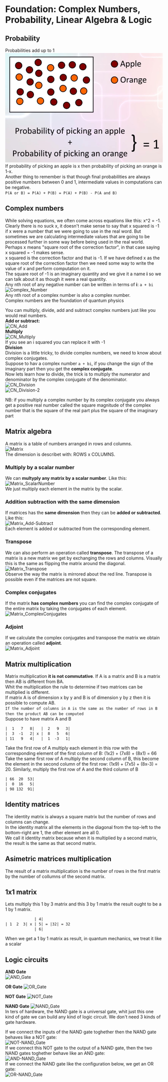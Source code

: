 # Foundation: Complex Numbers, Probability, Linear Algebra & Logic

## Probability
Probabilities add up to 1
![Probability-1](../img/Probability-1.jpg)  
If probability of picking an apple is x then probability of picking an orange is 1-x.  
Another thing to remember is that though final probabilities are always positive numbers between 0 and 1, intermediate values in computations can be negative.  
```P(A or B) = P(A) + P(B) = P(A) + P(B) - P(A and B)```

## Complex numbers
While solving equations, we often come across equations like this: x^2 = -1. Clearly there is no suck x, it doesn't make sense to say that x squared is -1 if x were a number that we were going to use in the real word. But sometimes we are calculating intermediate values that are going to be processed further in some way before being used in the real world.  
Perhaps x means "square root of the correction factor", in that case saying x squared = -1 makes sense.  
x squared is the correction factor and that is -1. If we have defined x as the square root of the correction factor then we need some way to write the value of x and perform computation on it.  
The square root of -1 is an imaginary quantity and we give it a name **i** so we can talk about it as though it were a real quantity.  
Any nth root of any negative number can be written in terms of **i**: ```a + bi```
![Complex_Number](../img/Complex_Number.jpg)  
Any nth root of a complex number is also a complex number.  
Complex numbers are the foundation of quantum physics

You can multiply, divide, add and subtract complex numbers just like you would real numbers.  
**Add or subtract:**  
![CN_Add](../img/CN_Add.jpg)  
**Multiply**  
![CN_Multiply](../img/CN_Multiply.jpg)  
If you see an i squared you can replace it with -1  
**Division**  
Division is a little tricky, to divide complex numbers, we need to know about complex conjugates.  
Suppose to hav a complex number ```a + bi```, if you change the sign of the imaginary part then you get the **complex conjugate**.  
Now lets learn how to divide, the trick is to multiply the numerator and denominator by the complex conjugate of the denominator.  
![CN_Division](../img/CN_Division.jpg)  
![CN_Division-2](../img/CN_Division-2.jpg)  

NB: if you multiply a complex number by its complex conjugate you always get a positive real number called the square magnitude of the complex number that is the square of the real part plus the square of the imaginary part

## Matrix algebra
A matrix is a table of numbers arranged in rows and columns.  
![Matrix](../img/Matrix.jpg)  
The dimension is describet with: ROWS x COLUMNS.  
### Multiply by a scalar number
We can **multyply any matrix by a scalar number**. Like this:  
![Matrix_ScalarNumber](../img/Matrix_ScalarNumber.jpg)  
We just multiply each element in the matrix by the scalar.  
### Addition subtraction with the same dimension
If matrices has the **same dimension** then they can be **added or subtracted**. Like this:  
![Matrix_Add-Subtract](../img/Matrix_Add-Subtract.jpg)  
Each element is added or subtracted from the corresponding element.  
### Transpose
We can also perform an operation called **transpose**. The transpose of a matrix is a new matrix we get by exchanging the rows and columns. Visually this is the same as flipping the matrix around the diagonal.  
![Matrix_Transpose](../img/Matrix_Transpose.jpg)  
Observe the way the matrix is mirrored about the red line. Transpose is possible even if the matrices are not square. 
### Complex conjugates 
If the matrix **has complex numbers** you can find the complex conjugate of the entire matrix by taking the conjugates of each element.  
![Matrix_ComplexConjugates](../img/Matrix_ComplexConjugates.jpg)  
### Adjoint
If we calculate the complex conjugates and transpose the matrix we obtain an operation called **adjoint**.  
![Matrix_Adjoint](../img/Matrix_Adjoint.jpg)  

## Matrix multiplication
Matrix multiplication **it is not commutative**. If A is a matrix and B is a matrix then AB is different from BA.  
Whit the multiplication the rule to determine if two matrices can be multiplied is different.  
If matrix A is of dimension x by y and B is of dimension y by z then it is possible to compute AB.  
```If the number of columns in A is the same as the number of rows in B then the product AB can be computed```  
Suppose to have matrix A and B  
```
|  1   7   8|   |  2   9   3|
|  3  -1   2| x |  8   5   6|
| 11   9   4|   |  1  -3   1|
```
Take the first row of A multiply each element in this row with the corresponding element of the first column of B: (1x2) + (7x8) + (8x1) = 66  
Take the same first row of A multiply the second column of B, this become the element in the second column of the first row: (1x9) + (7x5) + (8x-3) = 20.
Similarly, multiply the first row of A and the third column of B
```
| 66  20  53|
|  0  16   5|
| 98 132  91|
```

## Identity matrices
The identity matrix is always a square matrix but the number of rows and columns can change.  
In the identity matrix all the elements in the diagonal from the top-left to the bottom-right are 1, the other element are all 0.  
We call it identity matrix because when it is multiplied by a second matrix, the result is the same as that second matrix.

## Asimetric matrices multiplication
The result of a matrix multiplication is the number of rows in the first matrix by the number of collumns of the second matrix.

## 1x1 matrix
Lets multiply this 1 by 3 matrix and this 3 by 1 matrix the result ought to be a 1 by 1 matrix.
```
             | 4|
| 1  2  3| x | 5| = |32| = 32
             | 6|
```
When we get a 1 by 1 matrix as result, in quantum mechanics, we treat it like a scalar

## Logic circuits
**AND Gate**  
![AND_Gate](../img/AND_Gate.jpg)  

**OR Gate** 
![OR_Gate](../img/OR_Gate.jpg)  

**NOT Gate** 
![NOT_Gate](../img/NOT_Gate.jpg)  

**NAND Gate**
![NAND_Gate](../img/NAND_Gate.jpg)  
In ters of hardware, the NAND gate is a universal gate, whit just this one kind of gate we can build any kind of logic circuit. We don't need 3 kinds of gate hardware.  

If we connect the inputs of the NAND gate toghether then the NAND gate behaves like a NOT gate:  
![NOT-NAND_Gate](../img/NOT-NAND_Gate.jpg)  
If we connect this NOT gate to the output of a NAND gate, then the two NAND gates toghether behave like an AND gate:  
![AND-NAND_Gate](../img/AND-NAND_Gate.jpg)   
If we connect the NAND gate like the configuration below, we get an OR gate:  
![OR-NAND_Gate](../img/OR-NAND_Gate.jpg)  